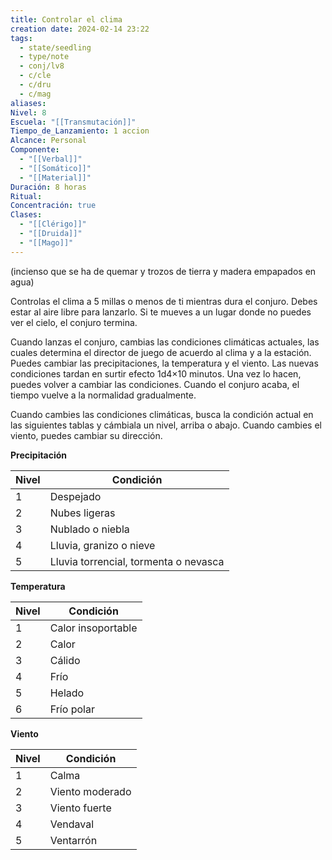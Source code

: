 ```yaml
---
title: Controlar el clima
creation date: 2024-02-14 23:22
tags:
  - state/seedling
  - type/note
  - conj/lv8
  - c/cle
  - c/dru
  - c/mag
aliases: 
Nivel: 8
Escuela: "[[Transmutación]]"
Tiempo_de_Lanzamiento: 1 accion
Alcance: Personal
Componente:
  - "[[Verbal]]"
  - "[[Somático]]"
  - "[[Material]]"
Duración: 8 horas
Ritual: 
Concentración: true
Clases:
  - "[[Clérigo]]"
  - "[[Druida]]"
  - "[[Mago]]"
---
```

(incienso que se ha de quemar y trozos de tierra y madera empapados en agua)


Controlas el clima a 5 millas o menos de ti mientras dura el conjuro. Debes estar al aire libre para lanzarlo. Si te mueves a un lugar donde no puedes ver el cielo, el conjuro termina.

Cuando lanzas el conjuro, cambias las condiciones climáticas actuales, las cuales determina el director de juego de acuerdo al clima y a la estación. Puedes cambiar las precipitaciones, la temperatura y el viento. Las nuevas condiciones tardan en surtir efecto 1d4×10 minutos. Una vez lo hacen, puedes volver a cambiar las condiciones. Cuando el conjuro acaba, el tiempo vuelve a la normalidad gradualmente.

Cuando cambies las condiciones climáticas, busca la condición actual en las siguientes tablas y cámbiala un nivel, arriba o abajo. Cuando cambies el viento, puedes cambiar su dirección.

**Precipitación**

|Nivel|Condición|
|---|---|
|1|Despejado|
|2|Nubes ligeras|
|3|Nublado o niebla|
|4|Lluvia, granizo o nieve|
|5|Lluvia torrencial, tormenta o nevasca|

**Temperatura**

|Nivel|Condición|
|---|---|
|1|Calor insoportable|
|2|Calor|
|3|Cálido|
|4|Frío|
|5|Helado|
|6|Frío polar|

**Viento**

|Nivel|Condición|
|---|---|
|1|Calma|
|2|Viento moderado|
|3|Viento fuerte|
|4|Vendaval|
|5|Ventarrón|